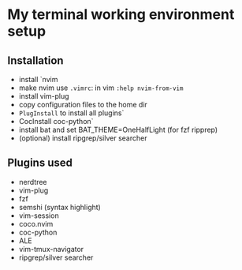 # My terminal working environment setup

## Installation
- install `nvim
- make nvim use `.vimrc`: in vim `:help nvim-from-vim`
- install vim-plug
- copy configuration files to the home dir
- `PlugInstall` to install all plugins`
- CocInstall coc-python`
- install bat and set BAT_THEME=OneHalfLight (for fzf ripprep)
- (optional) install ripgrep/silver searcher

## Plugins used
- nerdtree
- vim-plug
- fzf
- semshi (syntax highlight)
- vim-session
- coco.nvim
- coc-python
- ALE
- vim-tmux-navigator
- ripgrep/silver searcher
